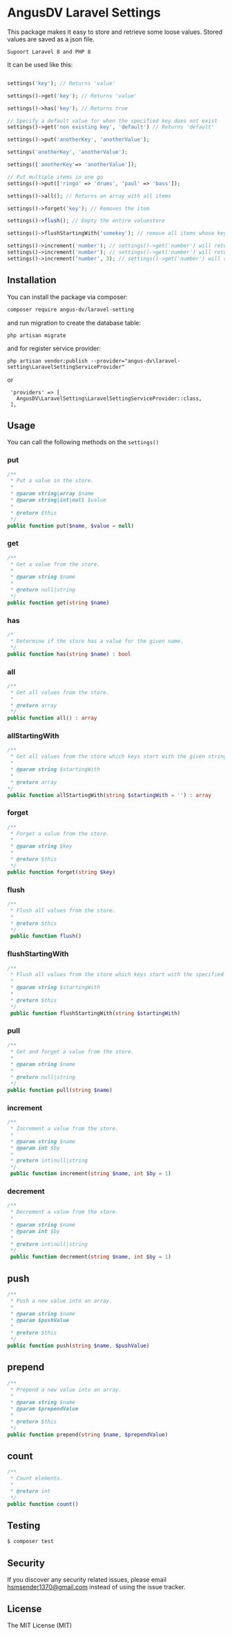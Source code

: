 # AngusDV Laravel Settings



This package makes it easy to store and retrieve some loose values. Stored values are saved as a json file.
```
Supoort Laravel 8 and PHP 8
```
It can be used like this:

```php

settings('key'); // Returns 'value'

settings()->get('key'); // Returns 'value'

settings()->has('key'); // Returns true

// Specify a default value for when the specified key does not exist
settings()->get('non existing key', 'default') // Returns 'default'

settings()->put('anotherKey', 'anotherValue');

settings('anotherKey', 'anotherValue');

settings(['anotherKey'=> 'anotherValue']);

// Put multiple items in one go
settings()->put(['ringo' => 'drums', 'paul' => 'bass']);

settings()->all(); // Returns an array with all items

settings()->forget('key'); // Removes the item

settings()->flush(); // Empty the entire valuestore

settings()->flushStartingWith('somekey'); // remove all items whose keys start with "somekey"

settings()->increment('number'); // settings()->get('number') will return 1 
settings()->increment('number'); // settings()->get('number') will return 2
settings()->increment('number', 3); // settings()->get('number') will return 5

```
## Installation

You can install the package via composer:

``` bash
composer require angus-dv/laravel-setting
```
and run migration to create the database table:
```angular2html
php artisan migrate
```
and for register service provider:
```angular2html
php artisan vendor:publish --provider="angus-dv\laravel-setting\LaravelSettingServiceProvider"
```
or
```angular2html
 'providers' => [
   AngusDV\LaravelSetting\LaravelSettingServiceProvider::class,
 ],
```
## Usage

You can call the following methods on the `settings()`

### put
```php
/**
 * Put a value in the store.
 *
 * @param string|array $name
 * @param string|int|null $value
 * 
 * @return $this
 */
public function put($name, $value = null)
```

### get

```php
/**
 * Get a value from the store.
 *
 * @param string $name
 *
 * @return null|string
 */
public function get(string $name)
```

### has

```php
/*
 * Determine if the store has a value for the given name.
 */
public function has(string $name) : bool
```

### all
```php
/**
 * Get all values from the store.
 *
 * @return array
 */
public function all() : array
```

### allStartingWith
```php
/**
 * Get all values from the store which keys start with the given string.
 *
 * @param string $startingWith
 *
 * @return array
*/
public function allStartingWith(string $startingWith = '') : array
```

### forget
```php
/**
 * Forget a value from the store.
 *
 * @param string $key
 *
 * @return $this
 */
public function forget(string $key)
```

### flush
```php
/**
 * Flush all values from the store.
 *
 * @return $this
 */
 public function flush()
```

### flushStartingWith
```php
/**
 * Flush all values from the store which keys start with the specified value.
 *
 * @param string $startingWith
 *
 * @return $this
 */
 public function flushStartingWith(string $startingWith)
```

### pull
```php
/**
 * Get and forget a value from the store.
 *
 * @param string $name 
 *
 * @return null|string
 */
public function pull(string $name)
```

### increment
```php
/**
 * Increment a value from the store.
 *
 * @param string $name
 * @param int $by
 *
 * @return int|null|string
 */
 public function increment(string $name, int $by = 1)
```

### decrement
```php
/**
 * Decrement a value from the store.
 *
 * @param string $name
 * @param int $by
 *
 * @return int|null|string
 */
 public function decrement(string $name, int $by = 1)
```

## push
```php
/**
 * Push a new value into an array.
 *
 * @param string $name
 * @param $pushValue
 *
 * @return $this
 */
public function push(string $name, $pushValue)
```

## prepend
```php
/**
 * Prepend a new value into an array.
 *
 * @param string $name
 * @param $prependValue
 *
 * @return $this
 */
public function prepend(string $name, $prependValue)
```

## count
```php
/**
 * Count elements.
 *
 * @return int
 */
public function count()
```


## Testing

``` bash
$ composer test
```

## Security

If you discover any security related issues, please email hsmsender1370@gmail.com instead of using the issue tracker.



## License

The MIT License (MIT)

